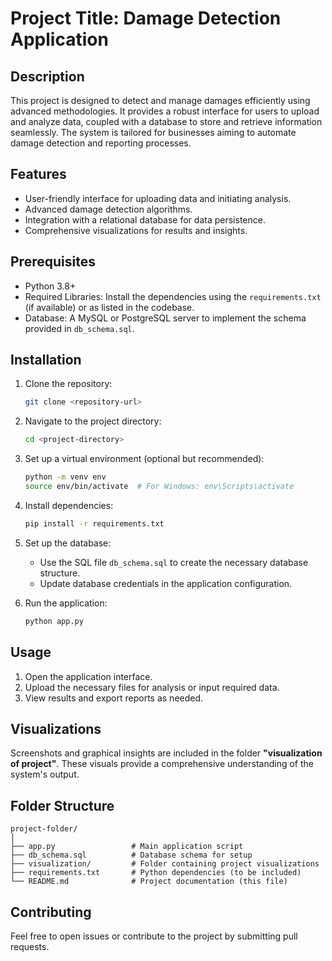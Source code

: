 # Project Title: **Damage Detection Application**

## Description
This project is designed to detect and manage damages efficiently using advanced methodologies. It provides a robust interface for users to upload and analyze data, coupled with a database to store and retrieve information seamlessly. The system is tailored for businesses aiming to automate damage detection and reporting processes.

## Features
- User-friendly interface for uploading data and initiating analysis.
- Advanced damage detection algorithms.
- Integration with a relational database for data persistence.
- Comprehensive visualizations for results and insights.

## Prerequisites
- Python 3.8+ 
- Required Libraries: Install the dependencies using the `requirements.txt` (if available) or as listed in the codebase.
- Database: A MySQL or PostgreSQL server to implement the schema provided in `db_schema.sql`.

## Installation
1. Clone the repository:
   ```bash
   git clone <repository-url>
   ```
2. Navigate to the project directory:
   ```bash
   cd <project-directory>
   ```
3. Set up a virtual environment (optional but recommended):
   ```bash
   python -m venv env
   source env/bin/activate  # For Windows: env\Scripts\activate
   ```
4. Install dependencies:
   ```bash
   pip install -r requirements.txt
   ```
5. Set up the database:
   - Use the SQL file `db_schema.sql` to create the necessary database structure.
   - Update database credentials in the application configuration.

6. Run the application:
   ```bash
   python app.py
   ```

## Usage
1. Open the application interface.
2. Upload the necessary files for analysis or input required data.
3. View results and export reports as needed.

## Visualizations
Screenshots and graphical insights are included in the folder **"visualization of project"**. These visuals provide a comprehensive understanding of the system's output.

## Folder Structure
```plaintext
project-folder/
│
├── app.py                 # Main application script
├── db_schema.sql          # Database schema for setup
├── visualization/         # Folder containing project visualizations
├── requirements.txt       # Python dependencies (to be included)
└── README.md              # Project documentation (this file)
```


## Contributing
Feel free to open issues or contribute to the project by submitting pull requests.
